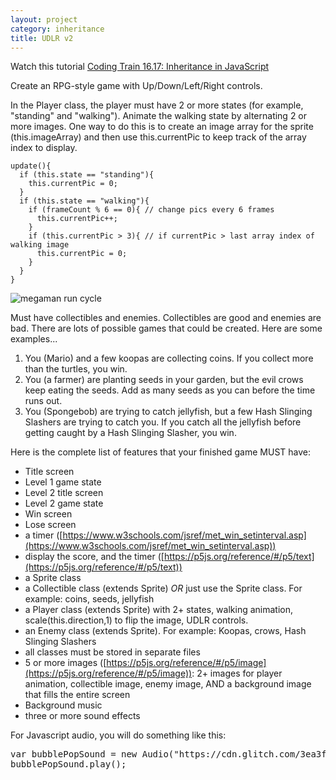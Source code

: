 ```yaml
---
layout: project
category: inheritance
title: UDLR v2
---
```

Watch this tutorial [Coding Train 16.17: Inheritance in JavaScript](https://drive.google.com/file/d/1f31Hv4RS_QHj-aPZUUjJyY07w8wgRcUg/view?usp=sharing)

Create an RPG-style game with Up/Down/Left/Right controls.

In the Player class, the player must have 2 or more states (for example, "standing" and "walking"). Animate the walking state by alternating 2 or more images. One way to do this is to create an image array for the sprite (this.imageArray) and then use this.currentPic to keep track of the array index to display.
```
update(){
  if (this.state == "standing"){
    this.currentPic = 0;
  }
  if (this.state == "walking"){
    if (frameCount % 6 == 0){ // change pics every 6 frames
      this.currentPic++;
    }
    if (this.currentPic > 3){ // if currentPic > last array index of walking image
      this.currentPic = 0;
    }
  }
}
```
![megaman run cycle](/gd\inheritance\megaman.gif)

Must have collectibles and enemies. Collectibles are good and enemies are bad. There are lots of possible games that could be created. Here are some examples...

  1. You (Mario) and a few koopas are collecting coins. If you collect more than the turtles, you win.
  1. You (a farmer) are planting seeds in your garden, but the evil crows keep eating the seeds. Add as many seeds as you can before the time runs out.
  1. You (Spongebob) are trying to catch jellyfish, but a few Hash Slinging Slashers are trying to catch you. If you catch all the jellyfish before getting caught by a Hash Slinging Slasher, you win.

Here is the complete list of features that your finished game MUST have:
  - Title screen
  - Level 1 game state
  - Level 2 title screen
  - Level 2 game state
  - Win screen
  - Lose screen
  - a timer ([https://www.w3schools.com/jsref/met_win_setinterval.asp](https://www.w3schools.com/jsref/met_win_setinterval.asp))
  - display the score, and the timer ([https://p5js.org/reference/#/p5/text](https://p5js.org/reference/#/p5/text))
  - a Sprite class
  - a Collectible class (extends Sprite) *OR* just use the Sprite class. For example: coins, seeds, jellyfish
  - a Player class (extends Sprite) with 2+ states, walking animation, scale(this.direction,1) to flip the image, UDLR controls.
  - an Enemy class (extends Sprite). For example: Koopas, crows, Hash Slinging Slashers
  - all classes must be stored in separate files
  - 5 or more images ([https://p5js.org/reference/#/p5/image](https://p5js.org/reference/#/p5/image)): 2+ images for player animation, collectible image, enemy image, AND a background image that fills the entire screen
  - Background music
  - three or more sound effects


 For Javascript audio, you will do something like this:
<pre>
var bubblePopSound = new Audio("https://cdn.glitch.com/3ea3f7b0-b76d-4d46-a07c-96d8a42fd4ea%2FMINE%20DIAMONDS%20%20miNECRAFT%20PARODY%20OF%20TAKE%20ON%20ME.mp3?1535764574813");
bubblePopSound.play();
</pre>
